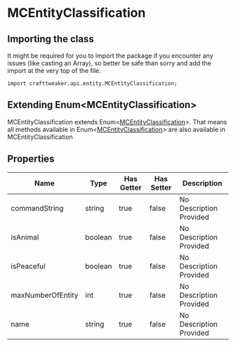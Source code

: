 # MCEntityClassification

## Importing the class

It might be required for you to import the package if you encounter any issues (like casting an Array), so better be safe than sorry and add the import at the very top of the file.
```zenscript
import crafttweaker.api.entity.MCEntityClassification;
```


## Extending Enum&lt;MCEntityClassification&gt;

MCEntityClassification extends Enum&lt;[MCEntityClassification](/vanilla/api/entity/MCEntityClassification)&gt;. That means all methods available in Enum&lt;[MCEntityClassification](/vanilla/api/entity/MCEntityClassification)&gt; are also available in MCEntityClassification

## Properties

| Name | Type | Has Getter | Has Setter | Description |
|------|------|------------|------------|-------------|
| commandString | string | true | false | No Description Provided |
| isAnimal | boolean | true | false | No Description Provided |
| isPeaceful | boolean | true | false | No Description Provided |
| maxNumberOfEntity | int | true | false | No Description Provided |
| name | string | true | false | No Description Provided |

